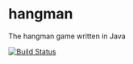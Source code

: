 hangman
=======

The hangman game written in Java

[![Build Status](https://travis-ci.org/asolntsev/hangman.png)](https://travis-ci.org/asolntsev/hangman)

